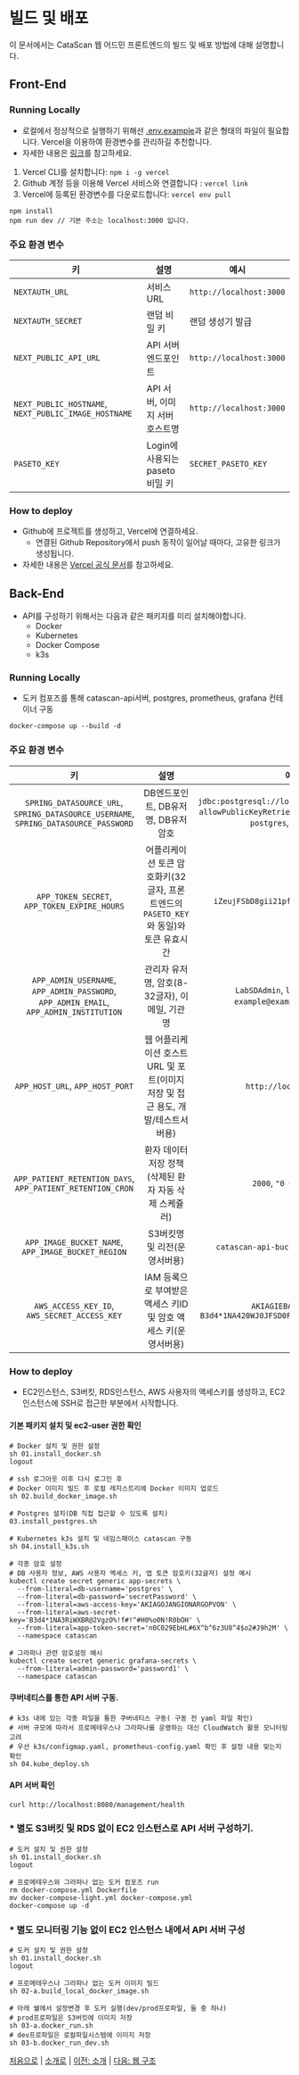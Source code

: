 # 빌드 및 배포

이 문서에서는 CataScan 웹 어드민 프론트엔드의 빌드 및 배포 방법에 대해 설명합니다.

## Front-End

### Running Locally

- 로컬에서 정상적으로 실행하기 위해선 [.env.example](./assets/.env.example)과 같은 형태의 파일이 필요합니다. Vercel을 이용하여 환경변수를 관리하길 추천합니다.
- 자세한 내용은 [링크](https://vercel.com/docs/concepts/projects/environment-variables#development-environment-variables)를 참고하세요.

1. Vercel CLI를 설치합니다: `npm i -g vercel`
2. Github 계정 등을 이용해 Vercel 서비스와 연결합니다 : `vercel link`
3. Vercel에 등록된 환경변수를 다운로드합니다: `vercel env pull`

```
npm install
npm run dev // 기본 주소는 localhost:3000 입니다.
```

### 주요 환경 변수

| 키                                                   | 설명                            | 예시                    |
| ---------------------------------------------------- | ------------------------------- | ----------------------- |
| `NEXTAUTH_URL`                                       | 서비스 URL                      | `http://localhost:3000` |
| `NEXTAUTH_SECRET`                                    | 랜덤 비밀 키                    | 랜덤 생성기 발급        |
| `NEXT_PUBLIC_API_URL`                                | API 서버 엔드포인트             | `http://localhost:3000` |
| `NEXT_PUBLIC_HOSTNAME`, `NEXT_PUBLIC_IMAGE_HOSTNAME` | API 서버, 이미지 서버 호스트명  | `http://localhost:3000` |
| `PASETO_KEY`                                         | Login에 사용되는 paseto 비밀 키 | `SECRET_PASETO_KEY`     |

### How to deploy

- Github에 프로젝트를 생성하고, Vercel에 연결하세요.
  - 연결된 Github Repository에서 push 동작이 일어날 때마다, 고유한 링크가 생성됩니다.
- 자세한 내용은 [Vercel 공식 문서](https://vercel.com/docs/deployments)를 참고하세요.


## Back-End

- API를 구성하기 위해서는 다음과 같은 패키지를 미리 설치해야합니다. 
  - Docker
  - Kubernetes
  - Docker Compose 
  - k3s

### Running Locally
- 도커 컴포즈를 통해 catascan-api서버, postgres, prometheus, grafana 컨테이너 구동
```
docker-compose up --build -d
```

### 주요 환경 변수

| 키                                                   |                           설명                           |                                                       예시                                                        |
| :----------------------------------------------------: |:------------------------------------------------------:|:---------------------------------------------------------------------------------------------------------------:|
| `SPRING_DATASOURCE_URL`, `SPRING_DATASOURCE_USERNAME`, `SPRING_DATASOURCE_PASSWORD`|                 DB엔드포인트, DB유저명, DB유저암호                 | `jdbc:postgresql://localhost:5432/postgres?allowPublicKeyRetrieval=true&useSSL=false`, `postgres`, `dbpassword` |
| `APP_TOKEN_SECRET`, `APP_TOKEN_EXPIRE_HOURS` | 어플리케이션 토큰 암호화키(32글자, 프론트엔드의 `PASETO_KEY`와 동일)와 토큰 유효시간 |                                    `iZeujFSbD8gii21pfx8XFMH56V71inkP`, `12`                                     |
| `APP_ADMIN_USERNAME`, `APP_ADMIN_PASSWORD`, `APP_ADMIN_EMAIL`, `APP_ADMIN_INSTITUTION` |             관리자 유저명, 암호(8-32글자), 이메일, 기관명              |                         `LabSDAdmin`, `labSDUser2025!`, `example@example.com`, `Eyelab`                         |
| `APP_HOST_URL`, `APP_HOST_PORT` |    웹 어플리케이션 호스트 URL 및 포트(이미지 저장 및 접근 용도, 개발/테스트서버용)    |                                           `http://localhost`, `8080`                                            |
| `APP_PATIENT_RETENTION_DAYS`, `APP_PATIENT_RETENTION_CRON` |            환자 데이터 저장 정책(삭제된 환자 자동 삭제 스케쥴러)             |                                             `2000`, `"0 0 1 * * ?"`                                             |
| `APP_IMAGE_BUCKET_NAME`, `APP_IMAGE_BUCKET_REGION` |                   S3버킷명 및 리전(운영서버용)                    |                                     `catascan-api-bucket`, `ap-northeast-2`                                     |
| `AWS_ACCESS_KEY_ID`, `AWS_SECRET_ACCESS_KEY` |        IAM 등록으로 부여받은 액세스 키ID 및 암호 액세스 키(운영서버용)         |                         `AKIAGIEBARIGNOPVON`, `B3d4*1NA420WJ0JFSD0FJO%!f#!^#H0%o0N!R0bOH`                          |

### How to deploy
- EC2인스턴스, S3버킷, RDS인스턴스, AWS 사용자의 액세스키를 생성하고, EC2인스턴스에 SSH로 접근한 부분에서 시작합니다.

#### 기본 패키지 설치 및 ec2-user 권한 확인
```
# Docker 설치 및 권한 설정
sh 01.install_docker.sh
logout
```
```
# ssh 로그아웃 이후 다시 로그인 후
# Docker 이미지 빌드 후 로컬 레지스트리에 Docker 이미지 업로드
sh 02.build_docker_image.sh
```
```
# Postgres 설치(DB 직접 접근할 수 있도록 설치)
03.install_postgres.sh
```
```
# Kubernetes k3s 설치 및 네임스페이스 catascan 구동
sh 04.install_k3s.sh
```

```
# 각종 암호 설정
# DB 사용자 정보, AWS 사용자 엑세스 키, 앱 토큰 암호키(32글자) 설정 예시
kubectl create secret generic app-secrets \
  --from-literal=db-username='postgres' \
  --from-literal=db-password='secretPassword' \
  --from-literal=aws-access-key='AKIAGOJANGIONARGOPVON' \
  --from-literal=aws-secret-key='B3d4*1NA3RiWXBR@2VgzO%!f#!^#H0%o0N!R0bOH' \
  --from-literal=app-token-secret='n0C029EbHL#6X^b^6z3U8^4$o2#J9h2M' \
  --namespace catascan
```
```
# 그라파나 관련 암호설정 예시
kubectl create secret generic grafana-secrets \
  --from-literal=admin-password='password1' \
  --namespace catascan
```
#### 쿠버네티스를 통한 API 서버 구동. 
```
# k3s 내에 있는 각종 파일을 통한 쿠버네티스 구동( 구동 전 yaml 파일 확인)
# 서버 규모에 따라서 프로메테우스나 그라파나를 운영하는 대신 CloudWatch 활용 모니터링 고려
# 우선 k3s/configmap.yaml, prometheus-config.yaml 확인 후 설정 내용 맞는지 확인
sh 04.kube_deploy.sh
```

#### API 서버 확인
```
curl http://localhost:8080/management/health
```

### * 별도 S3버킷 및 RDS 없이 EC2 인스턴스로 API 서버 구성하기. 
```
# 도커 설치 및 권한 설정
sh 01.install_docker.sh
logout
```
```
# 프로메테우스와 그라파나 없는 도커 컴포즈 run
rm docker-compose.yml Dockerfile
mv docker-compose-light.yml docker-compose.yml
docker-compose up -d
```


### * 별도 모니터링 기능 없이 EC2 인스턴스 내에서 API 서버 구성
```
# 도커 설치 및 권한 설정
sh 01.install_docker.sh
logout
```
```
# 프로메테우스나 그라파나 없는 도커 이미지 빌드
sh 02-a.build_local_docker_image.sh
```
```
# 아래 쉘에서 설정변경 후 도커 실행(dev/prod프로파일, 둘 중 하나) 
# prod프로파일은 S3버킷에 이미지 저장
sh 03-a.docker_run.sh
# dev프로파일은 로컬파일시스템에 이미지 저장
sh 03-b.docker_run_dev.sh 
```


[처음으로](../overview.md) |
[소개로](00_introduction.md) |
[이전: 소개](00_introduction.md) |
[다음: 웹 구조](02_web_architecture.md)